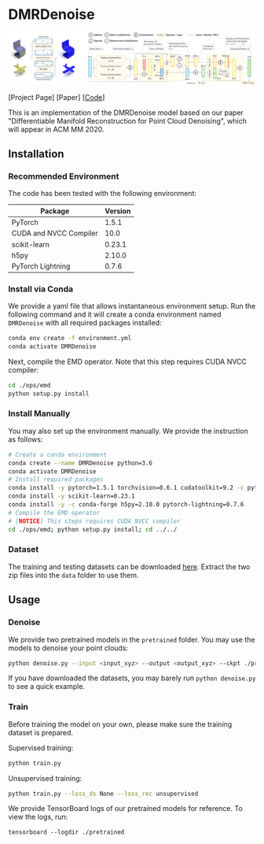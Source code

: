 # DMRDenoise

![teaser](teaser.png)

[Project Page] [Paper] [[Code](https://github.com/luost26/DMRDenoise)]

This is an implementation of the DMRDenoise model based on our paper "Differentiable Manifold Reconstruction for Point Cloud Denoising", which will appear in ACM MM 2020.



## Installation

### Recommended Environment

The code has been tested with the following environment:

| Package                | Version |
| ---------------------- | ------- |
| PyTorch                | 1.5.1   |
| CUDA and NVCC Compiler | 10.0    |
| scikit-learn           | 0.23.1  |
| h5py                   | 2.10.0  |
| PyTorch Lightning      | 0.7.6   |

### Install via Conda

We provide a yaml file that allows instantaneous environment setup. Run the following command and it will create a conda environment named `DMRDenoise` with all required packages installed:

```bash
conda env create -f environment.yml
conda activate DMRDenoise
```

Next, compile the EMD operator. Note that this step requires CUDA NVCC compiler:

```bash
cd ./ops/emd
python setup.py install
```

### Install Manually

You may also set up the environment manually. We provide the instruction as follows:

```bash
# Create a conda environment
conda create --name DMRDenoise python=3.6
conda activate DMRDenoise
# Install required packages
conda install -y pytorch=1.5.1 torchvision=0.6.1 cudatoolkit=9.2 -c pytorch
conda install -y scikit-learn=0.23.1
conda install -y -c conda-forge h5py=2.10.0 pytorch-lightning=0.7.6
# Compile the EMD operator
# [NOTICE] This steps requires CUDA NVCC compiler
cd ./ops/emd; python setup.py install; cd ../../
```

### Dataset

The training and testing datasets can be downloaded [here](https://drive.google.com/drive/folders/1Qw_bYqsUcekeh165kgRODwIuYpsYIzM1?usp=sharing). Extract the two zip files into the `data` folder to use them.



## Usage

### Denoise

We provide two pretrained models in the `pretrained` folder. You may use the models to denoise your point clouds:

```bash
python denoise.py --input <input_xyz> --output <output_xyz> --ckpt ./pretrained/supervised/epoch=153.ckpt
```

If you have downloaded the datasets, you may barely run `python denoise.py` to see a quick example.

### Train

Before training the model on your own, please make sure the training dataset is prepared.

Supervised training:

```bash
python train.py
```

Unsupervised training:

```bash
python train.py --loss_ds None --loss_rec unsupervised
```

We provide TensorBoard logs of our pretrained models for reference. To view the logs, run:

```
tensorboard --logdir ./pretrained
```

